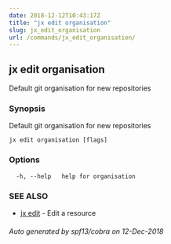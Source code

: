 ```yaml
---
date: 2018-12-12T10:43:17Z
title: "jx edit organisation"
slug: jx_edit_organisation
url: /commands/jx_edit_organisation/
---
```

## jx edit organisation

Default git organisation for new repositories

### Synopsis

Default git organisation for new repositories

```
jx edit organisation [flags]
```

### Options

```
  -h, --help   help for organisation
```

### SEE ALSO

* [jx edit](/commands/jx_edit/)	 - Edit a resource

###### Auto generated by spf13/cobra on 12-Dec-2018
